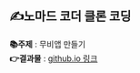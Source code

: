 **✍️노마드 코더 클론 코딩**
--

**📚주제** : 무비앱 만들기      
**👉결과물** : [github.io 링크](https://devyoon91.github.io/movie_2020_08/about)